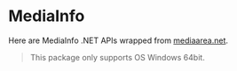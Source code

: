 # MediaInfo

Here are MediaInfo .NET APIs wrapped from [mediaarea.net](https://mediaarea.net/en/MediaInfo/Download/Windows).

> This package only supports OS Windows 64bit.
